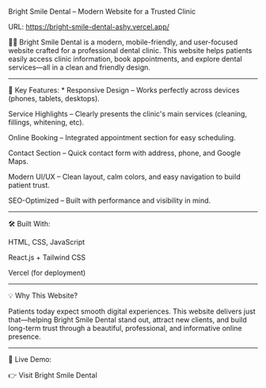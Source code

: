Bright Smile Dental – Modern Website for a Trusted Clinic

URL: https://bright-smile-dental-ashy.vercel.app/

🦷✨ Bright Smile Dental is a modern, mobile-friendly, and user-focused website crafted for a professional dental clinic. This website helps patients easily access clinic information, book appointments, and explore dental services—all in a clean and friendly design.


---

🌟 Key Features: *
Responsive Design – Works perfectly across devices (phones, tablets, desktops).

Service Highlights – Clearly presents the clinic's main services (cleaning, fillings, whitening, etc).

Online Booking – Integrated appointment section for easy scheduling.

Contact Section – Quick contact form with address, phone, and Google Maps.

Modern UI/UX – Clean layout, calm colors, and easy navigation to build patient trust.

SEO-Optimized – Built with performance and visibility in mind.


---

🛠️ Built With:

HTML, CSS, JavaScript

React.js + Tailwind CSS

Vercel (for deployment)



---

💡 Why This Website?

Patients today expect smooth digital experiences. This website delivers just that—helping Bright Smile Dental stand out, attract new clients, and build long-term trust through a beautiful, professional, and informative online presence.


---

🚀 Live Demo:

👉 Visit Bright Smile Dental

